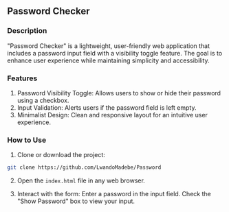 ## Password Checker

### Description
"Password Checker" is a lightweight, user-friendly web application that includes a password input field with a visibility toggle feature. The goal is to enhance user experience while maintaining simplicity and accessibility.

### Features
1. Password Visibility Toggle: Allows users to show or hide their password using a checkbox.
2. Input Validation: Alerts users if the password field is left empty.
3. Minimalist Design: Clean and responsive layout for an intuitive user experience.

### How to Use
1. Clone or download the project:

```bash
git clone https://github.com/LwandoMadebe/Password
```

2. Open the `index.html` file in any web browser.

3. Interact with the form:
Enter a password in the input field.
Check the "Show Password" box to view your input.
